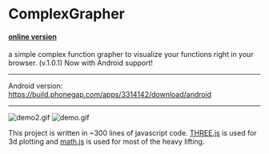 # ComplexGrapher

#### [online version](http://htmlpreview.github.io/?https://github.com/Quoteme/complexGrapher/blob/master/index.html)

a simple complex function grapher to visualize your functions right in your browser. (v.1.0.1)
Now with Android support!

---
Android version: https://build.phonegap.com/apps/3314142/download/android

---

![demo2.gif](https://i.imgur.com/efo8nUM.gif)
![demo.gif](https://i.imgur.com/V0X41ct.gif)

This project is written in ~300 lines of javascript code.
[THREE.js](https://threejs.org/) is used for 3d plotting and [math.js](http://mathjs.org) is used for most of the heavy lifting.

